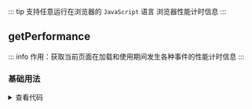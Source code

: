 <script setup>
import { useAddNumInOutlineLabel } from '../../.vitepress/utils/createElement.ts'
useAddNumInOutlineLabel(1)

import getPerformance from './getPerformance.vue'
</script>

<!-- # 浏览器性能计时信息 -->

::: tip 支持任意运行在浏览器的 `JavaScript` 语言
浏览器性能计时信息
:::

<!-- <ClientOnly>
  <description-popover :num="1" :tagNameList="['浏览器']" />
</ClientOnly> -->

## getPerformance

::: info 作用：获取当前页面在加载和使用期间发生各种事件的性能计时信息
:::

<!-- <ClientOnly>
  <description :isShowIcon="false" description="获取当前页面在加载和使用期间发生各种事件的性能计时信息" />
</ClientOnly> -->

### 基础用法

<ClientOnly>
  <getPerformance />
</ClientOnly>
<details>

<summary>查看代码</summary>

<<< @/utils/performance/getPerformance.vue

</details>
